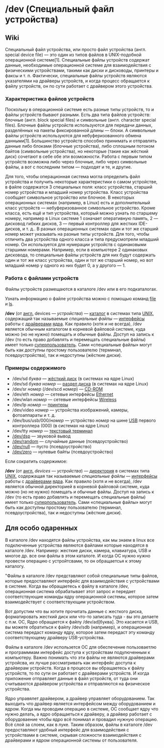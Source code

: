 # /dev  (Специальный файл устройства)

## Wiki

Специальный файл устройства, или просто файл устройства (англ. special device file) — это один из типов файлов в UNIX-подобной операционной системе[1]. Специальные файлы устройств содержат данные, необходимые операционной системе для взаимодействия с физическими устройствами, такими как диски и дисководы, принтеры и факсы и т. п. Фактически, специальные файлы устройств являются указателями на драйверы устройств, и когда процесс обращается к файлу устройств, он по сути работает с драйвером этого устройства. 

### Характеристика файлов устройств

Поскольку в операционной системе есть разные типы устройств, то и файлы устройств бывают разными. Есть два типа файлов устройств: блочные (англ. block special files) и символьные (англ. character special files). Блочные файлы устройств используются для передачи данных, разделённых на пакеты фиксированной длины — блоки. А символьные файлы устройств используются для небуферизованного обмена данными[1]. Большинство устройств способно принимать и отправлять данные либо блоками (блочные устройства), либо сплошным потоком байтов (символьные устройства), но некоторые (такие как жёсткий диск) сочетают в себе обе эти возможности. Работа с первым типом устройств возможна либо через блочные, либо через символьные файлы, а вот с последним типом — подходят и те, и другие.

Для того, чтобы операционная система могла определить файл устройства и получить некоторые характеристики о самом устройстве, в файле содержатся 3 специальных поля: класс устройства, старший номер устройства и младший номер устройства. Класс устройства сообщает символьное устройство или блочное. В некоторых операционных системах (например, в Linux) есть и дополнительный класс устройств — небуферизованное символьное устройство. Кроме класса, есть ещё и тип устройства, который можно узнать по старшему номеру, например в Linux системе 1 означает оперативную память, 2 — дисковод гибких дисков, 3 — первый контроллер для жестких IDE-дисков, и т. д.. В разных операционных системах один и тот же старший номер может указывать на разные типы устройств. Для того, чтобы отличить два устройства одного класса и типа предусмотрели младший номер. Он используется для нумерации устройств с одинаковыми старшими номерами. Например, если в компьютере 2 одинаковых дисковода, то специальные файлы устройств для них будут содержать один и тот же класс устройства, один и тот же старший номер, но вот младший номер у одного из них будет 0, а у другого — 1. 

### Работа с файлами устройств

Файлы устройств размещаются в каталоге /dev или в его подкаталогах.

Узнать информацию о файле устройства можно с помощью команд [file](https://ru.wikipedia.org/wiki/File_(Unix) "File (Unix)") и [ls](https://ru.wikipedia.org/wiki/Ls "Ls").

**/dev** (от [англ.](https://ru.wikipedia.org/wiki/%D0%90%D0%BD%D0%B3%D0%BB%D0%B8%D0%B9%D1%81%D0%BA%D0%B8%D0%B9_%D1%8F%D0%B7%D1%8B%D0%BA "Английский язык") devices — _устройства_) — [каталог](https://ru.wikipedia.org/wiki/%D0%9A%D0%B0%D1%82%D0%B0%D0%BB%D0%BE%D0%B3_(%D1%84%D0%B0%D0%B9%D0%BB%D0%BE%D0%B2%D0%B0%D1%8F_%D1%81%D0%B8%D1%81%D1%82%D0%B5%D0%BC%D0%B0) "Каталог (файловая система)") в системах типа [UNIX](https://ru.wikipedia.org/wiki/UNIX "UNIX"), содержащий так называемые _специальные файлы_ — [интерфейсы](https://ru.wikipedia.org/wiki/%D0%98%D0%BD%D1%82%D0%B5%D1%80%D1%84%D0%B5%D0%B9%D1%81 "Интерфейс") работы с [драйверами](https://ru.wikipedia.org/wiki/%D0%94%D1%80%D0%B0%D0%B9%D0%B2%D0%B5%D1%80 "Драйвер") [ядра](https://ru.wikipedia.org/wiki/%D0%AF%D0%B4%D1%80%D0%BE_%D0%BE%D0%BF%D0%B5%D1%80%D0%B0%D1%86%D0%B8%D0%BE%D0%BD%D0%BD%D0%BE%D0%B9_%D1%81%D0%B8%D1%81%D1%82%D0%B5%D0%BC%D1%8B "Ядро операционной системы"). Как правило (хотя и не всегда), /dev является обычным каталогом в корневой файловой системе, куда можно (но не нужно) помещать и обычные файлы. Доступ на запись к /dev (то есть право добавлять и перемещать специальные файлы) имеет только [суперпользователь](https://ru.wikipedia.org/wiki/%D0%A1%D1%83%D0%BF%D0%B5%D1%80%D0%BF%D0%BE%D0%BB%D1%8C%D0%B7%D0%BE%D0%B2%D0%B0%D1%82%D0%B5%D0%BB%D1%8C "Суперпользователь"). Сами «специальные файлы» могут быть как доступны простому пользователю (терминал, псевдоустройства), так и недоступны (жёсткие диски).

### Примеры содержимого

-   /dev/sd _буква_ — [жёсткий диск](https://ru.wikipedia.org/wiki/%D0%96%D1%91%D1%81%D1%82%D0%BA%D0%B8%D0%B9_%D0%B4%D0%B8%D1%81%D0%BA "Жёсткий диск") (в системах на ядре Linux)
-   /dev/sd _буква_ _номер_ — [раздел диска](https://ru.wikipedia.org/wiki/%D0%A0%D0%B0%D0%B7%D0%B4%D0%B5%D0%BB_%D0%B4%D0%B8%D1%81%D0%BA%D0%B0 "Раздел диска") (в системах на ядре Linux)
-   /dev/sr _номер_ (/dev/scd _номер_) — [CD-ROM](https://ru.wikipedia.org/wiki/CD-ROM "CD-ROM")
-   /dev/eth _номер_ — сетевые интерфейсы [Ethernet](https://ru.wikipedia.org/wiki/Ethernet "Ethernet")
-   /dev/wlan _номер_ — сетевые интерфейсы [Wireless](https://ru.wikipedia.org/wiki/Wireless "Wireless")
-   /dev/lp _номер_ — [принтеры](https://ru.wikipedia.org/wiki/%D0%9F%D1%80%D0%B8%D0%BD%D1%82%D0%B5%D1%80 "Принтер")
-   /dev/video _номер_ — устройства изображений, камеры, фотоаппараты и т. д.
-   /dev/bus/usb/000/_номер_ — устройство _номер_ на шине [USB](https://ru.wikipedia.org/wiki/USB "USB") первого контроллера (000) (в системах на ядре Linux)
-   /dev/tty _номер_ — [текстовый терминал](https://ru.wikipedia.org/wiki/%D0%A2%D0%B5%D0%BA%D1%81%D1%82%D0%BE%D0%B2%D1%8B%D0%B9_%D1%82%D0%B5%D1%80%D0%BC%D0%B8%D0%BD%D0%B0%D0%BB "Текстовый терминал")
-   [/dev/dsp](https://ru.wikipedia.org/wiki//dev/dsp "/dev/dsp") — звуковой вывод
-   [/dev/random](https://ru.wikipedia.org/wiki//dev/random "/dev/random") — случайные данные (псевдоустройство)
-   [/dev/null](https://ru.wikipedia.org/wiki//dev/null "/dev/null") — пусто (псевдоустройство)
-   [/dev/zero](https://ru.wikipedia.org/wiki//dev/zero "/dev/zero") — нулевые байты (псевдоустройство)


Если сократить содержимое:

**/dev** (от [англ.](https://wp.wiki-wiki.ru/wp/index.php/%D0%90%D0%BD%D0%B3%D0%BB%D0%B8%D0%B9%D1%81%D0%BA%D0%B8%D0%B9_%D1%8F%D0%B7%D1%8B%D0%BA "Английский язык") _devices_ — _устройства_) — [директория](https://wp.wiki-wiki.ru/wp/index.php/%D0%94%D0%B8%D1%80%D0%B5%D0%BA%D1%82%D0%BE%D1%80%D0%B8%D1%8F_(%D1%84%D0%B0%D0%B9%D0%BB%D0%BE%D0%B2%D0%B0%D1%8F_%D1%81%D0%B8%D1%81%D1%82%D0%B5%D0%BC%D0%B0) "Директория (файловая система)") в системах типа [UNIX](https://wp.wiki-wiki.ru/wp/index.php/UNIX "UNIX"), содержащая так называемые _специальные файлы_ — [интерфейсы](https://wp.wiki-wiki.ru/wp/index.php/%D0%98%D0%BD%D1%82%D0%B5%D1%80%D1%84%D0%B5%D0%B9%D1%81 "Интерфейс") работы с [драйверами](https://wp.wiki-wiki.ru/wp/index.php/%D0%94%D1%80%D0%B0%D0%B9%D0%B2%D0%B5%D1%80 "Драйвер") [ядра](https://wp.wiki-wiki.ru/wp/index.php/%D0%AF%D0%B4%D1%80%D0%BE_%D0%BE%D0%BF%D0%B5%D1%80%D0%B0%D1%86%D0%B8%D0%BE%D0%BD%D0%BD%D0%BE%D0%B9_%D1%81%D0%B8%D1%81%D1%82%D0%B5%D0%BC%D1%8B "Ядро операционной системы"). Как правило (хотя и не всегда), /dev является обычной директорией в корневой файловой системе, куда можно (но не нужно) помещать и обычные файлы. Доступ на запись к /dev (то есть право добавлять и перемещать специальные файлы) имеет только [суперпользователь](https://wp.wiki-wiki.ru/wp/index.php/%D0%A1%D1%83%D0%BF%D0%B5%D1%80%D0%BF%D0%BE%D0%BB%D1%8C%D0%B7%D0%BE%D0%B2%D0%B0%D1%82%D0%B5%D0%BB%D1%8C "Суперпользователь"). Сами «специальные файлы» могут быть как доступны простому пользователю (терминал, псевдоустройства), так и недоступны (жёсткие диски).
## Для особо одаренных

В каталоге /dev находятся файлы устройства, как мы знаем в linux все подключенные устройства являются файлами которые находятся в каталоге  /dev. Например: жесткие диски, камера, клавиатура, USB и многое др. все они файлы в этом каталоге. И когда ОС нужно нужно провести операцию с устройтсвами, то он обращаетсья к этому каталогу. 

"Файлы в каталоге /dev представляют собой специальные типы файлов, которые предоставляют интерфейс для взаимодействия с устройствами в системе. Когда вы обращаетесь к файлу в каталоге /dev, операционная система обрабатывает этот запрос и передает соответствующие команды ядру операционной системы, которое затем взаимодействует с соответствующим устройством.

Вот допустим что вы хотите прочитать данные с жесткого диска,  форматировать жесткий диск или что-то записать туда - вы это делаете с п.м. ОС, Ядро обращается к файлу /dev/ad[буква]. Это касается и USB, вы можете обратиться к файлу /dev/sdb (например), и операционная система передаст команду ядру, которое затем передаст эту команду соответствующему драйверу USB-устройства.

Файлы в каталоге /dev использется ОС для обеспечение пользоваетлю и программмам интерфейс доступа к устройствам подулюченным к компьютеру. Важно понимать что эти файлы не являются драйверами устройсва, их лучше рассматривать как интерфейс доступа к драйверам устройств. Когда в процессе вы обращаетесь к файлу устройств, то по сути он работает с драйверами устройств. И когда приложение отправляет данные в файл устройств, от туда они считываются драйвером устройства и отправляются на физическое устройства.

Ядро управялет драйвером, а драйвер управляет оборудованием. Так выходить что драйвер является интерфейсом между оборудованием и ядром. Когда мы проводим операцию в системе, ОС сообщает ядру что нужно делать, а ядро обращаеться к драйверу, а драйвер работает с оборудоваение чтобы ядро всё понимал и провадил нужную операцию. Всё слой за слоем, как в луке. Таким образом, файлы в каталоге /dev предоставляют удобный интерфейс для взаимодействия с устройствами в системе, скрывая сложности взаимодействия с драйверами и ядром операционной системы от пользователя.